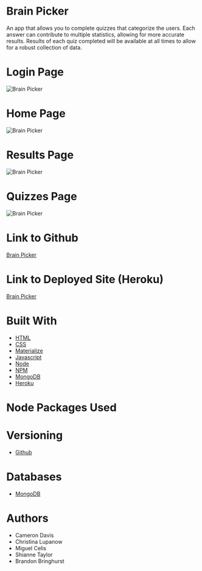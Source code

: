 # Brain Picker

An app that allows you to complete quizzes that categorize the users. Each answer can contribute to multiple statistics, allowing for more accurate results. Results of each quiz completed will be available at all times to allow for a robust collection of data.

# Login Page
![Brain Picker](./ "LOGIN")

# Home Page
![Brain Picker](./ "HOME")

# Results Page
![Brain Picker](./ "RESULTS")

# Quizzes Page
![Brain Picker](./ "QUIZZES")

# Link to Github
[Brain Picker](https://github.com/MagusConjurer/brain-picker)

# Link to Deployed Site (Heroku)
[Brain Picker](https://.herokuapp.com/)

# Built With

- [HTML](https://developer.mozilla.org/en-US/docs/Learn/HTML)
- [CSS](https://developer.mozilla.org/en-US/docs/Web/CSS)
- [Materialize](https://materializecss.com/)
- [Javascript](https://developer.mozilla.org/en-US/docs/Web/JavaScript)
- [Node](https://nodejs.org/en/about/)
- [NPM](https://docs.npmjs.com/about-npm/)
- [MongoDB](https://www.mongodb.com/)
- [Heroku](https://www.heroku.com/)

# Node Packages Used


# Versioning
- [Github](https://github.com/)

# Databases
- [MongoDB](https://www.mongodb.com/)

# Authors
- Cameron Davis
- Christina Lupanow
- Miguel Celis
- Shianne Taylor
- Brandon Bringhurst